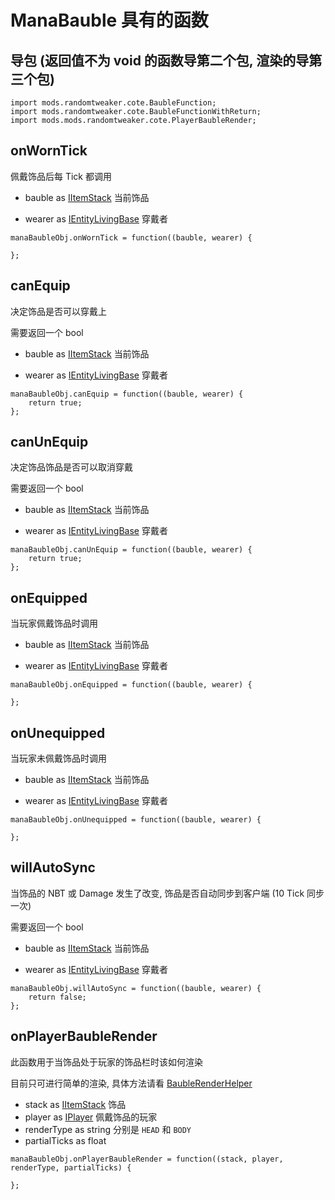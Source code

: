 # ManaBauble 具有的函数

## 导包 (返回值不为 void 的函数导第二个包, 渲染的导第三个包)

```zenscript
import mods.randomtweaker.cote.BaubleFunction;
import mods.randomtweaker.cote.BaubleFunctionWithReturn;
import mods.mods.randomtweaker.cote.PlayerBaubleRender;
```

## onWornTick

佩戴饰品后每 Tick 都调用

* bauble as [IItemStack](https://docs.blamejared.com/1.12/en/Vanilla/Items/IItemStack/) 当前饰品

* wearer
  as [IEntityLivingBase](https://docs.blamejared.com/1.12/en/Vanilla/Entities/IEntityLivingBase/)
  穿戴者

```zenscript
manaBaubleObj.onWornTick = function((bauble, wearer) {

};
```

## canEquip

决定饰品是否可以穿戴上

需要返回一个 bool

* bauble as [IItemStack](https://docs.blamejared.com/1.12/en/Vanilla/Items/IItemStack/) 当前饰品

* wearer
  as [IEntityLivingBase](https://docs.blamejared.com/1.12/en/Vanilla/Entities/IEntityLivingBase/)
  穿戴者

```zenscript
manaBaubleObj.canEquip = function((bauble, wearer) {
    return true;
};
```

## canUnEquip

决定饰品饰品是否可以取消穿戴

需要返回一个 bool

* bauble as [IItemStack](https://docs.blamejared.com/1.12/en/Vanilla/Items/IItemStack/) 当前饰品

* wearer
  as [IEntityLivingBase](https://docs.blamejared.com/1.12/en/Vanilla/Entities/IEntityLivingBase/)
  穿戴者

```zenscript
manaBaubleObj.canUnEquip = function((bauble, wearer) {
    return true;
};
```

## onEquipped

当玩家佩戴饰品时调用

* bauble as [IItemStack](https://docs.blamejared.com/1.12/en/Vanilla/Items/IItemStack/) 当前饰品

* wearer
  as [IEntityLivingBase](https://docs.blamejared.com/1.12/en/Vanilla/Entities/IEntityLivingBase/)
  穿戴者

```zenscript
manaBaubleObj.onEquipped = function((bauble, wearer) {
    
};
```

## onUnequipped

当玩家未佩戴饰品时调用

* bauble as [IItemStack](https://docs.blamejared.com/1.12/en/Vanilla/Items/IItemStack/) 当前饰品

* wearer
  as [IEntityLivingBase](https://docs.blamejared.com/1.12/en/Vanilla/Entities/IEntityLivingBase/)
  穿戴者

```zenscript
manaBaubleObj.onUnequipped = function((bauble, wearer) {
    
};
```

## willAutoSync

当饰品的 NBT 或 Damage 发生了改变, 饰品是否自动同步到客户端 (10 Tick 同步一次)

需要返回一个 bool

* bauble as [IItemStack](https://docs.blamejared.com/1.12/en/Vanilla/Items/IItemStack/) 当前饰品

* wearer
  as [IEntityLivingBase](https://docs.blamejared.com/1.12/en/Vanilla/Entities/IEntityLivingBase/)
  穿戴者

```zenscript
manaBaubleObj.willAutoSync = function((bauble, wearer) {
    return false;
};
```

## onPlayerBaubleRender

此函数用于当饰品处于玩家的饰品栏时该如何渲染

目前只可进行简单的渲染,
具体方法请看 [BaubleRenderHelper](https://github.com/ikexing-cn/RandomTweaker/blob/master/wiki/en_us/modSupport/ContentTweaker/ManaBauble/BaubleRenderHelper.md)

* stack as [IItemStack](https://docs.blamejared.com/1.12/en/Vanilla/Items/IItemStack/) 饰品
* player as [IPlayer](https://docs.blamejared.com/1.12/en/Vanilla/Players/IPlayer/) 佩戴饰品的玩家
* renderType as string 分别是 `HEAD` 和 `BODY`
* partialTicks as float

```zenscript
manaBaubleObj.onPlayerBaubleRender = function((stack, player, renderType, partialTicks) {
    
};
```
